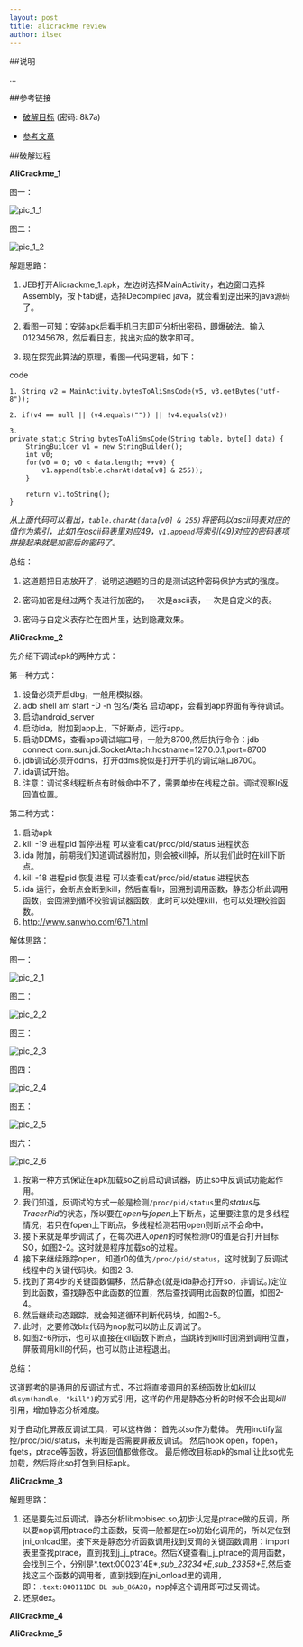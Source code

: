 ```yaml
---
layout: post
title: alicrackme review
author: ilsec
---
```


##说明

...

##参考链接

* [破解目标] (密码: 8k7a)

* [参考文章]

##破解过程

**AliCrackme_1**

图一：

![pic_1_1](http://f8.topit.me/8/06/49/112252130002e49068l.jpg)

图二：

![pic_1_2](http://fb.topit.me/b/9c/53/1122585776234539cbo.jpg)

解题思路：

1. JEB打开Alicrackme_1.apk，左边树选择MainActivity，右边窗口选择Assembly，按下tab键，选择Decompiled java，就会看到逆出来的java源码了。

2. 看图一可知：安装apk后看手机日志即可分析出密码，即爆破法。输入012345678，然后看日志，找出对应的数字即可。

3. 现在探究此算法的原理，看图一代码逻辑，如下：

code

	1. String v2 = MainActivity.bytesToAliSmsCode(v5, v3.getBytes("utf-8"));

	2. if(v4 == null || (v4.equals("")) || !v4.equals(v2))

	3.
	private static String bytesToAliSmsCode(String table, byte[] data) {
        StringBuilder v1 = new StringBuilder();
        int v0;
        for(v0 = 0; v0 < data.length; ++v0) {
            v1.append(table.charAt(data[v0] & 255));
        }

        return v1.toString();
    }

*从上面代码可以看出，`table.charAt(data[v0] & 255)`将密码以ascii码表对应的值作为索引，比如1在ascii码表里对应49，`v1.append`将索引(49)对应的密码表项拼接起来就是加密后的密码了。*

总结：

1. 这道题把日志放开了，说明这道题的目的是测试这种密码保护方式的强度。

2. 密码加密是经过两个表进行加密的，一次是ascii表，一次是自定义的表。

3. 密码与自定义表存贮在图片里，达到隐藏效果。


**AliCrackme_2**

先介绍下调试apk的两种方式：

第一种方式：
>
1. 设备必须开启dbg，一般用模拟器。
2. adb shell am start -D -n 包名/类名 启动app，会看到app界面有等待调试。
3. 启动android_server
4. 启动ida，附加到app上，下好断点，运行app。
5. 启动DDMS，查看app调试端口号，一般为8700,然后执行命令：jdb -connect com.sun.jdi.SocketAttach:hostname=127.0.0.1,port=8700
6. jdb调试必须开ddms，打开ddms貌似是打开手机的调试端口8700。
7. ida调试开始。
8. 注意：调试多线程断点有时候命中不了，需要单步在线程之前。调试观察lr返回值位置。

第二种方式：
>
1. 启动apk
2. kill -19 进程pid 暂停进程 可以查看cat/proc/pid/status 进程状态
3. ida 附加，前期我们知道调试器附加，则会被kill掉，所以我们此时在kill下断点。
4. kill -18 进程pid 恢复进程 可以查看cat/proc/pid/status 进程状态
5. ida 运行，会断点会断到kill，然后查看lr，回溯到调用函数，静态分析此调用函数，会回溯到循环校验调试器函数，此时可以处理kill，也可以处理校验函数。
6. http://www.sanwho.com/671.html

解体思路：

图一：

![pic_2_1](http://f5.topit.me/5/d5/63/11252682993f763d55o.jpg)

图二：

![pic_2_2](http://id.topit.me/d/7e/dc/1125268301cd6dc7edo.jpg)

图三：

![pic_2_3](http://i1.topit.me/1/ff/04/1125268303b6c04ff1o.jpg)

图四：

![pic_2_4](http://ia.topit.me/a/e1/ac/1125268305fabace1ao.jpg)

图五：

![pic_2_5](http://fc.topit.me/c/ee/0b/1125268506a6e0beeco.jpg)

图六：

![pic_2_6](http://id.topit.me/d/62/fb/1125268523ecffb62do.jpg)

1. 按第一种方式保证在apk加载so之前启动调试器，防止so中反调试功能起作用。
2. 我们知道，反调试的方式一般是检测`/proc/pid/status`里的*status*与*TracerPid*的状态，所以要在*open*与*fopen*上下断点，这里要注意的是多线程情况，若只在fopen上下断点，多线程检测若用open则断点不会命中。
3. 接下来就是单步调试了，在每次进入*open*的时候检测r0的值是否打开目标SO，如图2-2。这时就是程序加载so的过程。
4. 接下来继续跟踪open，知道r0的值为`/proc/pid/status`，这时就到了反调试线程中的关键代码块。如图2-3.
5. 找到了第4步的关键函数偏移，然后静态(就是ida静态打开so，非调试。)定位到此函数，查找静态中此函数的位置，然后查找调用此函数的位置，如图2-4。
6. 然后继续动态跟踪，就会知道循环判断代码块，如图2-5。
7. 此时，之要修改blx代码为nop就可以防止反调试了。
8. 如图2-6所示，也可以直接在kill函数下断点，当跳转到kill时回溯到调用位置，屏蔽调用kill的代码，也可以防止进程退出。

总结：

这道题考的是通用的反调试方式，不过将直接调用的系统函数比如*kill*以`dlsym(handle, "kill")`的方式引用，这样的作用是静态分析的时候不会出现*kill*引用，增加静态分析难度。

对于自动化屏蔽反调试工具，可以这样做：
首先以so作为载体。
先用inotify监控/proc/pid/status，来判断是否需要屏蔽反调试。
然后hook open，fopen，fgets，ptrace等函数，将返回值都做修改。
最后修改目标apk的smali让此so优先加载，然后将此so打包到目标apk。

**AliCrackme_3**

解题思路：

1. 还是要先过反调试，静态分析libmobisec.so,初步认定是ptrace做的反调，所以要nop调用ptrace的主函数，反调一般都是在so初始化调用的，所以定位到jni_onload里。接下来是静态分析函数调用找到反调的关键函数调用：import表里查找ptrace，直到找到j_j_ptrace。然后X键查看j_j_ptrace的调用函数，会找到三个，分别是*.text:0002314E*,*sub_23234+E*,*sub_23358+E*,然后查找这三个函数的调用者，直到找到在jni_onload里的调用，即：`.text:000111BC BL sub_86A28`，nop掉这个调用即可过反调试。
2. 还原dex。

**AliCrackme_4**

**AliCrackme_5**


[破解目标]: http://pan.baidu.com/s/1bns8LAJ

[参考文章]: http://bbs.pediy.com/showthread.php?t=197235
